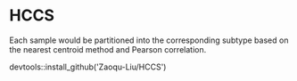 # HCCS
Each sample would be partitioned into the corresponding subtype based on the nearest centroid method and Pearson correlation.

devtools::install_github('Zaoqu-Liu/HCCS')
